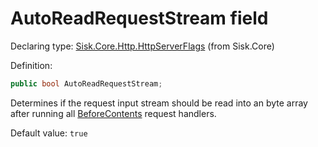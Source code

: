 <!--

Copyrights 2023 Sisk Framework - CypherPotato
Published under MIT license

!!! DO NOT EDIT THIS FILE !!!
This file was generated by a tool in the Sisk package. To edit the information in this documentation,
edit the XML documentation present in the Sisk source code.

-->


# AutoReadRequestStream field

Declaring type: [Sisk.Core.Http.HttpServerFlags](/read?q=/contents/spec/Sisk.Core.Http.HttpServerFlags.md) (from Sisk.Core)


Definition:

```cs
public bool AutoReadRequestStream;
```

Determines if the request input stream should be read into an byte array after running all <a href="/read?q=/contents/spec/Sisk.Core.Routing.RequestHandlerExecutionMode.md">BeforeContents</a> request handlers.


<p>
                    Default value: <code>true</code></p>

